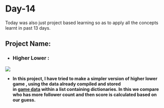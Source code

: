 # Day-14
Today was also just project based learning so as to apply all the concepts learnt in past 13 days.
## Project Name:
* ### Higher Lower : 
![](https://www.thegreatapps.com/application/upload/Apps/2016/08/higher-lower-game-87.JPG)
  * **In this project, I have tried to make a simpler version of higher lower game , using the data already compiled and stored \
    in [game data](https://github.com/govindrathore27/100-Days-Of_Python/blob/main/Day-014/game_data_higher_lower.py) within a list containing dictionaries. In this we compare who has more follower count and then score is calculated based on our guess.**
